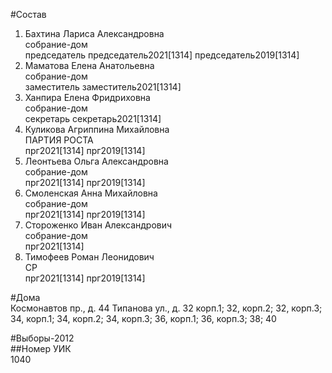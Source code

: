 #Состав  
1. Бахтина Лариса Александровна  
    собрание-дом  
    председатель председатель2021[1314] председатель2019[1314]  
2. Маматова Елена Анатольевна  
    собрание-дом  
    заместитель заместитель2021[1314]  
3. Ханпира Елена Фридриховна  
    собрание-дом  
    секретарь секретарь2021[1314]  
4. Куликова Агриппина Михайловна  
    ПАРТИЯ РОСТА  
    прг2021[1314] прг2019[1314]  
5. Леонтьева Ольга Александровна  
    собрание-дом  
    прг2021[1314] прг2019[1314]  
6. Смоленская Анна Михайловна  
    собрание-дом  
    прг2021[1314] прг2019[1314]  
7. Стороженко Иван Александрович  
    собрание-дом  
    прг2021[1314]  
8. Тимофеев Роман Леонидович  
    СР  
    прг2021[1314] прг2019[1314]  

#Дома  
Космонавтов пр., д. 44 Типанова ул., д. 32 корп.1; 32, корп.2; 32, корп.З; 34, корп.1; 34, корп.2; 34, корп.З; 36, корп.1; 36, корп.З; 38; 40  
  
#Выборы-2012  
##Номер УИК  
1040  

